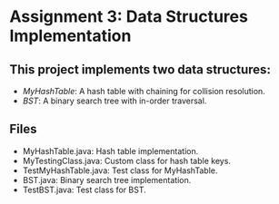 # Assignment 3: Data Structures Implementation

## This project implements two data structures:
- *MyHashTable*: A hash table with chaining for collision resolution.
- *BST*: A binary search tree with in-order traversal.

## Files
- MyHashTable.java: Hash table implementation.
- MyTestingClass.java: Custom class for hash table keys.
- TestMyHashTable.java: Test class for MyHashTable.
- BST.java: Binary search tree implementation.
- TestBST.java: Test class for BST.
